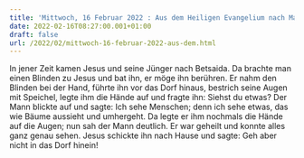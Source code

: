 ```yaml
---
title: 'Mittwoch, 16 Februar 2022 : Aus dem Heiligen Evangelium nach Markus - Mk 8,22-26.'
date: 2022-02-16T08:27:00.001+01:00
draft: false
url: /2022/02/mittwoch-16-februar-2022-aus-dem.html
---
```


In jener Zeit kamen Jesus und seine Jünger nach Betsaida. Da brachte man einen Blinden zu Jesus und bat ihn, er möge ihn berühren. Er nahm den Blinden bei der Hand, führte ihn vor das Dorf hinaus, bestrich seine Augen mit Speichel, legte ihm die Hände auf und fragte ihn: Siehst du etwas? Der Mann blickte auf und sagte: Ich sehe Menschen; denn ich sehe etwas, das wie Bäume aussieht und umhergeht. Da legte er ihm nochmals die Hände auf die Augen; nun sah der Mann deutlich. Er war geheilt und konnte alles ganz genau sehen. Jesus schickte ihn nach Hause und sagte: Geh aber nicht in das Dorf hinein!